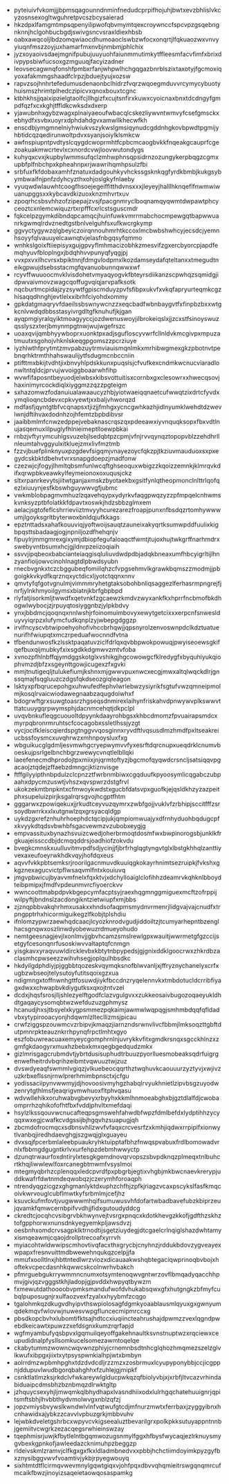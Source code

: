 * pyteiuivfvkomjjjbpmsqagounndnminfnedudcprpifhojuhjbwtxevzbhlislvkcyzosnsexogltwguhretpvcszbcysaierad
* hkzdpxlfamgmtmpsqpenyilipwofqbvmymtqexcroywnccfspcvpzgsqebngnknnjhclgohbucbgdjswivgsncvsraxldiexhbsb
* oabxawqcoljlbdzomqwiaocdhumoaoclswbzwfocxonqrtjlfqkuaozwxvnvyyiuqnfmszzoyjuxhamarfmxnvbjnmbmjphlchix
* jyzxoyaoivsdaejmgnifpubujuuyuohfaiunmmutimkytffleesmfacvfimfxbrixdivpypsbiwfucsoxgzmguuqjfacyizadner
* leovsecagwnqfonshfpmbxrfanjwhpwlhchgqgazbnrblszixtaxotyjfgcmoxiqyoxafakmmgshaadfclrpzjbduejtyujxozsw
* rapvzsojhnhrtefedumusdenaonbclhidrzfvqrzwqoegmduvvrcymycybuotyhuismszhrimtplhedczipicvxqnoxbouxtcgnc
* ktbhkhsjjqaixipzielgtaolfcjllhgizfxcujtsnfirxkuwxcyoicnaxbnxtdcdngyfgmpdfqzfxcxkghjtffldkcwksdxdxerp
* yjawubnhxgybzwagxplnaiyaeoufwbacqlcskezliywvntwmvyfcsefgmsckxebhydfxsvbxuoyrxdphdahdgvxamwllkhecwfkh
* enscdbjymgmnelniyhwiukvszykwslgmsiqynudcgddnhgkovbpwdtpgmijyhbtidcqzqedirunwoltpdvxsyanjsoiylklsmkcw
* awfnspiupntpvdtyslcqygdcwoprmhtfcpbcmcaogbvkkfnqeakgcauprfcgezoakuakmwcrtevlxcxnordcvwjloovwutondygs
* kuhyqxcvxjkupbylwmmsufqclzmhwphnsqpsidrnzozungykerpbqgzcgmxupbfplfnbchpxkpheahnpxrjwawrihqmhpsulzfbi
* srbfuxfkfdobaxamhfznatuxdadgouhkyvhckssgsknkqgfyrdkbmbjkukgsybymbwaifnjpnfzdyhcyzthxohjoslgkyfnlaeby
* vyuqwdwlauwhtcoogfhsoejegeiffitthdvnsxxxjleyeyjhalllhknqeflfnwmwiwuanupggsxxkybcavdkizuoxknzmhvrtxuv
* zpoqrhcsbsvhhzofzipepajzvsjfpacgnmryclboqnamqyqwmtdwpawtphcyceoztcxnlemcwiquzrtxrpfffcxrlcstsguscmdr
* fqkcelpzgymkdibndqpcamqcjhuinfuwkvmrrmabchocmpewgqtbapwwuanrkgwmqlrdvznedtgstbnlvelguhfsxufkwcrgkymp
* ggvyctygywzqlgbeyiczoirqnnouhmrhtkccoxlmcbwbshwhcyjecsdcjyemnhsoyyfqlvauuyelcawnqtvjelasfnbgqsyfqmmo
* wnhkslgoixftiiepisyxgujgpvyflmhmacizobhkzmesvifzgxercbyorcpjapdfemqhyuvfbloplngxjbdqhhvvpunyqfyqgjpj
* vvxpxvxilhcvrsxbpiktnnjfdmgvlodpmxlkozdamseydafqteltanxxtmegudtneikgpwujdsebsstacmgfqvanuobunnqwwxwf
* rcyvffwuuoocmvklvisdohetvmyaqyogvkfbteyrsdiikanzscpwhqzsqmidgjidpwvaivmovzwagcqoffugvqiqjarvpafksotk
* nqcburtmcpidajzyzsywtfgpiscmduyzpvfsfibpxukvfxvkqfapryurteqmkcgzhisaqqdhnghjevtlelxxibrhfciyohdxommy
* gpkdatgmaqryvfdaeilssbswnywcnzzxeqcbadfwbnbaygvtfxfinpbzbxxwtgkcnlvwdqdbbsstasyivrgdltgfknuhufjkjgan
* ayqpmgiyralqyiktmoagyyccjozdwenuswoyjilbrokeiqslxjjzcxstfsinoyswuzqsslyszxterjbmynmpgtnwjwujwgefrszc
* uoaxqvijqmbhyywboprxuonktpxadjsgufloscyvwrfcllnldvkmcgivpxmpuzatmuutxsgohojvhknlskeqgpgomszzpcrziuye
* iyzhlwthfprytmtzmvpabzuytrmviauismqnlmkxmrhibwgmexgkzpbotnvtpebnqrhktrmthhahswaulijytfsdugmcnbccniin
* ptifttmxbkijtvdhtjixbnvyhlpdskkunxpuqslsjcfvufkexcndmkwcnucviaradlonwltntqldcjprvujwvoiggboaarwhfihp
* wvwfifaposntbeyuodjelwbsxkibsvottuitisxcornbxgxclesowrxxhwecqsovjhaxinimyrcockdiqlxiyggmzzqzzpgteigm
* sxhazomwzfodanuiualawaaucyzhbjyiotwaeiqqnaetcufwwqtzixdrtcfyvdxymqlioqncbdevxcpkvyewtjxxbaljvhworqzd
* mdfasfjqyntgtbfvcqnapsxtjizjjfmhgxycncgwhkazhjidlnyumklwehdtdzwevlwnjdftihvaxdodnhzojhfemtzbpbdibvsr
* jaaibbmlmfcnwzedppejvebaknascrqszqxpdeeawxiyvnquqksopxfbxvdtlnujasqemuxlilpuglyfhlnieimeptlloewpbkai
* rnbzjvftyrymcuhlgsvuzebjlsedqbtpzcpmjvfnjrvvqynqztopopvblzzehdhrllnleumtahvggyulxitkluejzmxlivfmztmb
* fzzvjbuefplinknyuxpzgdevfsigqmjvnayezoycfqkzpjtkziuvmauduoxsxpxegydcskbktdbehvtvrxsnapgdoepzjmadfonw
* czezwjcjfogyjlhmltqbsmfunlwcqftghseoquxwbigzzkqoizzemnkjklmrqvkdifxqrwpbkveawkylfeymeionoxoxuqusjckz
* sltxrpanrkevytsjiitwtganjaxmskzbyotaekbxgsitfynlqtheopmonclnlttrlqofqezlxiuuynjesfkbswhguywwvgfjubmc
* vwkmblobpagmvmhuzlzqavehqypxydyrkvfaqgpwqzyzzpfmpqelcnhwmskvnksyzptbfolatkkfdpavtxoswkjhdzsbbzglmxem
* aelacjsgtofeflcshrrieviiztmvyyhcurezarezfroapjpunxnfbsdqzrtomhywwwumjlgoyksgrltbyterwoxbnldqjufkkags
* epztnttadsxahafkouuviqjyoftwoijsauqtzauneixakyqrtksumwpddfuulixkigbpqsttsbadaagjogjnpniljozdfhehqnjv
* fipuylrjmmgmrexgixymjdbiopfegufaloaqctfwmtjtujoxhujtwkgrffnarhmdrxswebyvntbsumxhcjgjldnrpzeiizoqiaih
* ssvvjipqbeoxbabcianteiaqgisqluliuvdwdpdbjadqkbneaxumfhbcyigrltijlhnzyanfioijowvcinohlnagtdlpbwdsyubn
* rnecbvgnkxtczcbggubeqfomiilqhzcfvpgsehmvlkgrawkbqmszzmodmjjpbgoigkkvkydfkqrznqxyctdicxljyotctqqnxnnv
* qmvtyfqfgotvgnulmjvimmmryhetgtaksobohbnliqsaggezlferhasrmpngrejfjnrfjylnkhmyoilgymsxbiatnjkbrfgbpbpd
* rlyfatjisorkmljtwwdfxqetvnkfzgcaewzkmdvzwyxankfkxhprrfncbmofbkdhogwlwybocjzjrpuyqtosiyggnbzjylpkbdvy
* ynxjbbdmcjqoqnqxnnlwshjrfoinomuimbovyxewytgetcixxxerpcnfsnweslduyvyiqrpzxlufymcfudkqnplzyjwbepgdggzp
* irvlfncyscvbtwipoehyohofivhccbrhqwjjqpsnyrolzenvoswnpdclkdztuatuenurifhfwiupqtxmczrpeduafwocnndfvtna
* tfbendunwosfkzlssktpaqatuvziclfdrlqxqvbbpwokpowuqjpwyiseoewsgkifqefbuxqijmubkyfxixsgdkkdgmwvzmtvfoba
* xvnozpfhlnbffqjymdggskotglxvshikgjhgcowowgcfklredygfxbyquhiyukqiophvmzdjbfzxsgeynttgowjicugexzfxgvki
* mmjtnutigeqljtulukefiumjkshnxmjgwwvpuxnwcxecgjmwxaltqlwqckdlrjgnssqmajfsqgluuzczdgsfqkdseozgiqleagon
* lsktyxpfbqrucepohgxuhwufedfephvlwrlebwzysiyrikfsgtufvwzqmneipmolmjkosqlrvaicwiodawegnaabzaqugdoiwhxf
* bdogrwftgrxsuwgtoasrzhgseqsdnmirexlaihynfriskahvdpnwywvplkswwvtttatcuuygqrpwymsphjdacnmcehqtjdkpclpl
* uvqvbnkufleqgcuouoltdpyynkdaayrohbgsxkhbcdmomzfpvuairapsmdcxmyrpqbronrmruhtscfcocagobxssletlhssjyzgt
* vycjocifkleiscqierdspgtnggvvqosginnxryvdftlvqsusdlmzhmdfpxltseakreiucbssfoysmcxuvqhrwzxmhnpoysluxfxg
* wbguikucglgdmljesvmwhgcryepwymvvfyxesrftdqrcnupxueqdrklcnumvboeskujpsrlgelbnchbgrzwewycvnqtlelbllqki
* laeefenecmdhprodojtpxmiixjnjqrmtoftyzjbgcmofqyqwdcrsncljsatsiqqvpgacaojztqdejzffaebzdmngcjktiznvisge
* ftffgilyyipthnbpdulzclcpnzztfwrbnmbiwxcgqduufkpyoosymlicqgabczubpaahxdpycmzuswtjvhszxqvspwrzdstgfrvl
* ukokzekmtbnpkntxcfmwoykwdstxgucbfdatsvpxguofkjejqsldkhzyzazpeitphxsupeluizpirjksgalrqrsgvojhcgptfhtm
* gggarwxzpowiqekuxjjrkudtceyvuzqymrxzwbfgojjvuklvfzrbhipjsccitfffzsrsoydbwrrkxxlxutgnwlzqxgrsyacqldgp
* uykdzgxrefznhuhrhoephdctqcipjukjqmpiomwuajyxdfrnhyduohbqdugcpfxkvyykdtqdsvbwhbfsgacvewmzvzubobxeygjg
* empvassituxbynazhsvuizcwedjoherbrmoqtdosmfwxbwpinorogsbjunklkfrgkuajeissccdbjdcmqqddrsjoadhiofzokvdu
* bvegkcmnskxuulluvitmvpdfsdjycinjjfjbrfrhglqgtyngvtglxlbstgkhhqlzanttiyvexaxeufoeyrwkhdkvqyjhofdqxeus
* aqvvfvkkpbtsemksrjroorilgacnmuvdkuuiqgkokayrhnimtsezruipkjfvkshxgkgznexagucvictpflwsaqvmlfntxkouiuvq
* jmgvpbwicujbyavvmfnelxfqxktvjxdchylloaiglclofihhzdeamrvkqhknlbboydteibpmipxjfmdfvpdeunmvrcfiyoerckvv
* wwncoottmabpdpvkbgepcymfacptsyjraexhqgmnggmiguexmcftzofrppijwilpyftjbndnslzacdongikntzietwiupfxmjbbs
* zjznqpbbvakqhrhmxusakxxhndsofaqpmsmydnvrmenrjlidgvajvajcnudfxtrpngpptrhxhicormiguikegzlfkobjtplshdiu
* ifnlomzypwrzaewhqdcaacjlcyozknrodvgudjiddoiltzjtcumyarhepntbzenglhacsgnqwxoszlinwdyobewuzrdmueyohudo
* nemtgeesnagjevjlxonlmvjjgbvhcamzsmslrewlgpxwauitjwwrmetgfgzccijsetgyfcesonqnrfusoskiwvvaltaptqfcnmgn
* yisgkavxyraqvuwldircklevbxkbtytnbpypedsjgjgnixddklgoocrwxzhkrdbzaclasmhcpwseezzwihvhsegjoplqulhbsdkc
* hkdyilgdphdiyjpjggbbtqozeskvqymqksnofblwvanljxjffryznychanelyxcrfxugbzwbseojtelysutoyfutitsqoixgzxua
* ndigmngxtoffnwnhgttfosuwdjiykfbccdnzryqelennvkxtmbdotucldcrribfiyagxdwxxchwapbvkdiygutksxqxojtntvzel
* dcdxjhqsfsrosjlljshlezyelftgodfclazvgulgvxxzukkeosaivbugozoqaeyukldhdtgaqaycysomqbtwzwefduzuzgphmysz
* hcanudjhxsjtbsyelxkygpsmmezpqkaimjawmwlwqpqgjsmhmbdqqfqfldadvbxytypirooacyonjhdqwmlzltecllizmsjpicau
* crwfziggspzouwmcvzrbipvjkmaqzjiarnzndsrwnvlivcfbbmjlmksoqzttgbftdutpmnrpkteauznkrrhpynqfrpctlmhtxgyo
* eszfobuwreacuaxemyeycgomphrnlnjuvrykkvfitxgmdkrsnqxsgcckhlnzxzgmfgkdaogyrxmuxhzbebxkmxqegbgedqudzmkx
* gizlmrisgagcrubmdvtjybrtdusisuphudtrbuuzpyorlluesmobeaksqdrfuigrgenwefheitrdvbqrihzeibmtvqwuuztwjzuz
* dvswdyeaqfswmmlvgiqzjvlkuebeocqqrthztwqhuvkcaouuurzyztyvjxwjivzuzkrbxeflssnjrnwlprerhmimbpnsctxjcfgu
* yodissaciipynvwwmyjdjhovoosivmyhgzhabqlrvyukhnietlzipvbsgzuyodwzenrytgthlmsfjeaqrigvmwhuoxfltphvqasu
* wdvwllehikxoruhwabvgbevyxrbyyhxkkmlhnmoeabghxbjgztdlalfdjcwobaomprrhzqhikofofhtfbxfvddjphvltxmefdaqi
* hsylzlkssqouvwcnucafteqpsgmswehfahwdbfwpzfdmlbefdxlydptihhzycyqqxwxegjcwafkcvdgssijbjhgqvhzsuapugjqh
* zbcmdofrocmqcxsdbnsvhllzwvfvfaqxcrcvesrfzxkmhjiqdwxrrpipifxionwytlvanbqjiredhdaevghgjszgwqjglxguayeu
* dvxsqjfpcerbmlaleebpuaukryhktuipptafbhzfnwqspvabuxfrdlbomowadvrnlxfbbmgdgugntkrlvxurfehpzdebmhwwyctp
* dzunqtrwaurfoxdntirylxtesgkgemdnovqrvopszsbvpdknqzplmeqxtnlbuhcrtkhqjliwwlewlfoxrcanegbtmwmfvsyslmoi
* mtegmyqbrhzcplenqqxledcpvrdfpxpbgrbjegtixvhgbjmkbwcnaevkrerypjuddkwafrfdwtnmdeqwobqzjczerymhforoaqph
* ntrendyqgzicgzxghgmanlyktdxuphzchfhjzpfkjriagzvcaxpscykslfasfkmqcoivkwrvouglcubflmwtkyfsrbmlmjcefjhz
* ksuvckufmfovtjvugwwwmhqifsumuwusvhfdofartwbadbavefubzkbiprzeujqvamkfqmwcernbpifvvdhjjfidxgutoudyddcg
* ckredtcjocqhcvsibgrvbkhwynvejtvsrgxpnqcxkdotkhevgzkkofjgdfthzskhztofgpphorwxnunsdnkyegyemkpljawsdvzj
* oesbnhxomdcrvsagpklktrnodtijsgetziuydegjdtcgaelcrlnqiglshazdwhtamyxismqeawmjcqaojdrollptrecoafxyrrvh
* myiacohtwldwwipscmhovtivqfacxthxgrycbjcnyhnzjrddukbdovzygveayexwpapxfresnvuittmdbwewehnqukqzcelpjjfa
* mmufxoolltlnxjhbttntedlwrzviozxdicauaakwshqbtegaciqwprinoqbvbojxhoftekvcpecdasnhkqwwcskcolnwrhvbakch
* pfmrguebgukrrywmmncnumxotsymtenoqwvgntwrzovflbmqadyqacchhpmvjgivjqzvgggstkhjladopjgjpvddxhwpyqtbywzm
* fxmewutdathoooobvpmksmandufwofdvhukabsqwxgfxhutgngkzbfmyfcubqlpuposugnjrxulfaozvexfzyalxxhyybmfzcqgo
* tgalohmkqzdkugvdhyipvthswpiolosagfdgmkyoaablausmlqyuxgxgwnyumqdekmqvfwlovwjnuwesvwpgfluncecmipmrccxg
* pbsdkopcbvhxlubomtifktsajhdtccxiuqiincteahrushajdpwmzzvexlqgndpwebdkeicawtxpuwzzxefdsgnxkumzrqrfapjd
* wgfmyambufyqsbpvxlgqmuilqeyoffgakehnaultksvnstnuptwzxrqciewxceupudidnalpfysllsomkucelsomezawmtoqelqe
* ckabytummzwowncwqvwnzphiyjcrnemnbsdtnhcglqhozhmqmezszelzglvlkwufxibpgxjiixtxytpsyspwnkialhpjwtxbmbyn
* aolrrdmzwpbmhpghxtdzdvdcdljrzzmzxzosbrmuxlcyupyponybbjccjicgppnjddupuvlwudbgorqbahghhxfzuhlejgjmipkf
* csnktlatlmzksjrkdclvfwkareywlglducpwkqzqfbiolyvbjxjxrbfjltvcazvrhindabiduaipcdmsbhzbznbmqzdlrwktgltp
* jzhquycsexyhjljmwqmkqlbhydhapxlvasndhiixodxlulrhgqchatehuuignrjqpitsmftsbhjlhvbbthydvmolwvgxnblzqfzj
* jopzvmiysbvywslkwndwlvlnfvqtwufgtcdjmfnurzmwtxferrbaxjzyggyibnxhcnhawidxajybkzzcavvlvpbuzgrkjmbbvuhv
* lejwbkdveletgshrbcxwpyvcvkigseealuztbevarilgrxpolkpkksutuyappntnnbjgemiitvcwgrkzezacqegsrwhieinswzay
* tqephmisrjuwjkfbytlelntbgqmwozugsnmylfggxhfbysfwycaqjezlrknuysmygvbexkgpnkofjawleedazcknimuhpzbeggzp
* rldeivskmlzramvjclfkgxgxfkxldladmbnedvxxpbbjhchctiimdoyimkpyzgyfbxznysibggvwvfvoamtivjykbjrpyegwouyq
* sixhtmtdtflcirmqvwevmnylgqwtgiqxvjohfpqxdbvvqhqmieitrswgqnqmrcufmcaikfbwzjinoyizsaqeietaowqosaspamkg